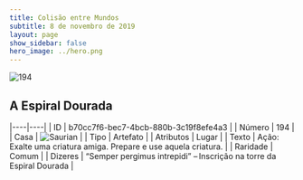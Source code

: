 ```yaml
---
title: Colisão entre Mundos
subtitle: 8 de novembro de 2019
layout: page
show_sidebar: false
hero_image: ../hero.png
---
```


![194](https://cdn.keyforgegame.com/media/card_front/pt/452_194_8MC664MRP2WH_pt.png)

## A Espiral Dourada

|----|----|
| ID | b70cc7f6-bec7-4bcb-880b-3c19f8efe4a3 |
| Número | 194 |
| Casa | ![Saurian](https://archonarcana.com/images/thumb/9/9e/Saurian_P.png/22px-Saurian_P.png "Sauro") |
| Tipo | Artefato |
| Atributos | Lugar |
| Texto | Ação: Exalte uma criatura amiga. Prepare e use aquela criatura. |
| Raridade | Comum |
| Dizeres | “Semper pergimus intrepidi”  – Inscrição na torre da Espiral Dourada |
